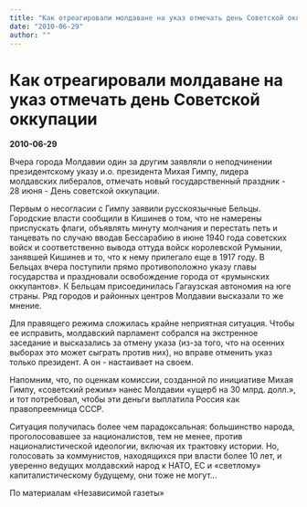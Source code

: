 ```yaml
---
title: "Как отреагировали молдаване на указ отмечать день Советской оккупации"
date: "2010-06-29"
author: ""
---
```


# Как отреагировали молдаване на указ отмечать день Советской оккупации

**2010-06-29** 

Вчера города Молдавии один за другим заявляли о неподчинении президентскому указу и.о. президента Михая Гимпу, лидера молдавских либералов, отмечать новый государственный праздник - 28 июня - День советской оккупации.

Первым о несогласии с Гимпу заявили русскоязычные Бельцы. Городские власти сообщили в Кишинев о том, что не намерены приспускать флаги, объявлять минуту молчания и перестать петь и танцевать по случаю вводав Бессарабию в июне 1940 года советских войск и соответственно вывода оттуда войск королевской Румынии, занявшей Кишинев и то, что к нему прилегало еще в 1917 году. В Бельцах вчера поступили прямо противоположно указу главы государства и праздновали освобождение города от «румынских оккупантов». К Бельцам присоединилась Гагаузская автономия на юге страны. Ряд городов и районных центров Молдавии высказали то же мнение.

Для правящего режима сложилась крайне неприятная ситуация. Чтобы ее исправить, молдавский парламент собрался на экстренное заседание и высказались за отмену указа (из-за того, что на осенних выборах это может сыграть против них), но вправе отменить указ только президент. А он - настаивает на своем.

Напомним, что, по оценкам комиссии, созданной по инициативе Михая Гимпу, «советский режим» нанес Молдавии «ущерб на 30 млрд. долл.», и тот потребовал, чтобы эти деньги выплатила Россия как правопреемница СССР.

Ситуация получилась более чем парадоксальная: большинство народа, проголосовавшее за националистов, тем не менее, против националистической идеологии, включая их трактовку истории. Но, голосовать за коммунистов, находящихся при власти более 10 лет, и уверенно ведущих молдавский народ к НАТО, ЕС и «светлому» капиталистическому будущему, они тоже не могут...

По материалам «Независимой газеты»